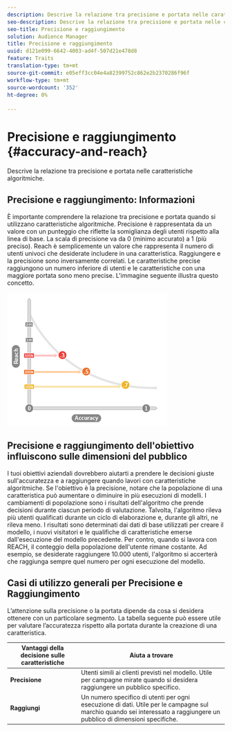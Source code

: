 ```yaml
---
description: Descrive la relazione tra precisione e portata nelle caratteristiche algoritmiche.
seo-description: Descrive la relazione tra precisione e portata nelle caratteristiche algoritmiche.
seo-title: Precisione e raggiungimento
solution: Audience Manager
title: Precisione e raggiungimento
uuid: d121e099-6642-4003-ad4f-507d21e478d8
feature: Traits
translation-type: tm+mt
source-git-commit: e05eff3cc04e4a82399752c862e2b2370286f96f
workflow-type: tm+mt
source-wordcount: '352'
ht-degree: 0%

---
```



# Precisione e raggiungimento {#accuracy-and-reach}

Descrive la relazione tra precisione e portata nelle caratteristiche algoritmiche.

<!-- c_accuracy_reach.xml -->

## Precisione e raggiungimento: Informazioni

È importante comprendere la relazione tra precisione e portata quando si utilizzano caratteristiche algoritmiche. Precisione è rappresentata da un valore con un punteggio che riflette la somiglianza degli utenti rispetto alla linea di base. La scala di precisione va da 0 (minimo accurato) a 1 (più preciso). Reach è semplicemente un valore che rappresenta il numero di utenti univoci che desiderate includere in una caratteristica. Raggiungere e la precisione sono inversamente correlati. Le caratteristiche precise raggiungono un numero inferiore di utenti e le caratteristiche con una maggiore portata sono meno precise. L&#39;immagine seguente illustra questo concetto.

![](assets/Reach_v_Accuracy.png)

## Precisione e raggiungimento dell&#39;obiettivo influiscono sulle dimensioni del pubblico

I tuoi obiettivi aziendali dovrebbero aiutarti a prendere le decisioni giuste sull&#39;accuratezza e a raggiungere quando lavori con caratteristiche algoritmiche. Se l&#39;obiettivo è la precisione, notare che la popolazione di una caratteristica può aumentare o diminuire in più esecuzioni di modelli. I cambiamenti di popolazione sono i risultati dell&#39;algoritmo che prende decisioni durante ciascun periodo di valutazione. Talvolta, l&#39;algoritmo rileva più utenti qualificati durante un ciclo di elaborazione e, durante gli altri, ne rileva meno. I risultati sono determinati dai dati di base utilizzati per creare il modello, i nuovi visitatori e le qualifiche di caratteristiche emerse dall&#39;esecuzione del modello precedente. Per contro, quando si lavora con REACH, il conteggio della popolazione dell&#39;utente rimane costante. Ad esempio, se desiderate raggiungere 10.000 utenti, l&#39;algoritmo si accerterà che raggiunga sempre quel numero per ogni esecuzione del modello.

## Casi di utilizzo generali per Precisione e Raggiungimento

L’attenzione sulla precisione o la portata dipende da cosa si desidera ottenere con un particolare segmento. La tabella seguente può essere utile per valutare l’accuratezza rispetto alla portata durante la creazione di una caratteristica.

| Vantaggi della decisione sulle caratteristiche | Aiuta a trovare |
|---|---|
| **Precisione** | Utenti simili ai clienti previsti nel modello. Utile per campagne mirate quando si desidera raggiungere un pubblico specifico. |
| **Raggiungi** | Un numero specifico di utenti per ogni esecuzione di dati. Utile per le campagne sul marchio quando sei interessato a raggiungere un pubblico di dimensioni specifiche. |